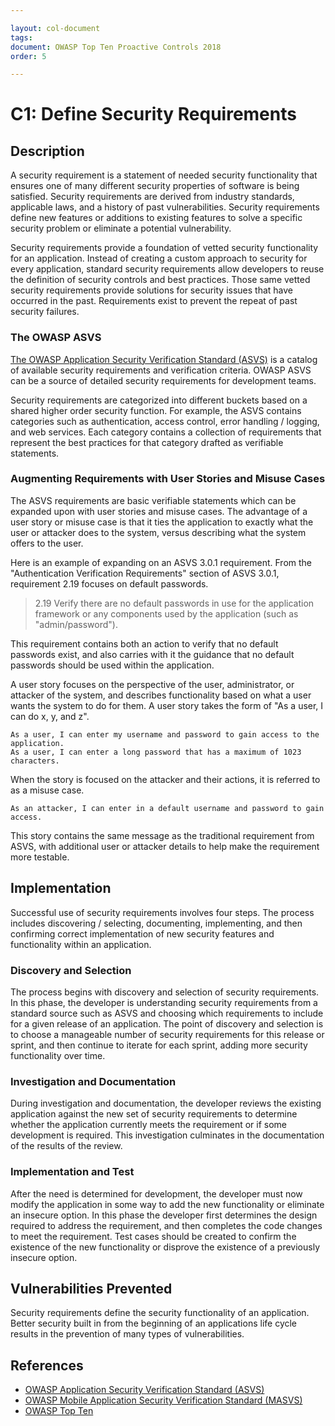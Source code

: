 ```yaml
---

layout: col-document
tags: 
document: OWASP Top Ten Proactive Controls 2018
order: 5

---
```


# C1: Define Security Requirements

## Description

A security requirement is a statement of needed security functionality that ensures one of many different security properties of software is being satisfied. Security requirements are derived from industry standards, applicable laws, and a history of past vulnerabilities. Security requirements define new features or additions to existing features to solve a specific security problem or eliminate a potential vulnerability.

Security requirements provide a foundation of vetted security functionality for an application. Instead of creating a custom approach to security for every application, standard security requirements allow developers to reuse the definition of security controls and best practices. Those same vetted security requirements provide solutions for security issues that have occurred in the past. Requirements exist to prevent the repeat of past security failures.

### The OWASP ASVS
[The OWASP Application Security Verification Standard (ASVS)](https://www.owasp.org/index.php/Category:OWASP_Application_Security_Verification_Standard_Project) is a catalog of available security requirements and verification criteria. OWASP ASVS  can be a source of detailed security requirements for development teams.

Security requirements are categorized into different buckets based on a shared higher order security function. For example, the ASVS contains categories such as authentication, access control, error handling / logging, and web services. Each category contains a collection of requirements that represent the best practices for that category drafted as verifiable statements.

### Augmenting Requirements with User Stories and Misuse Cases

The ASVS requirements are basic verifiable statements which can be expanded upon with user stories and misuse cases. The advantage of a user story or misuse case is that it ties the application to exactly what the user or attacker does to the system, versus describing what the system offers to the user. 

Here is an example of expanding on an ASVS 3.0.1 requirement. From the "Authentication Verification Requirements" section of ASVS 3.0.1, requirement 2.19 focuses on default passwords.

> 2.19 Verify there are no default passwords in use for the application framework or any components used by the application (such as "admin/password").

This requirement contains both an action to verify that no default passwords exist, and also carries with it the guidance that no default passwords should be used within the application.

A user story focuses on the perspective of the user, administrator, or attacker of the system, and describes functionality based on what a user wants the system to do for them. A user story takes the form of "As a user, I can do x, y, and z".

    As a user, I can enter my username and password to gain access to the application.
    As a user, I can enter a long password that has a maximum of 1023 characters.

When the story is focused on the attacker and their actions, it is referred to as a misuse case.

    As an attacker, I can enter in a default username and password to gain access.
    

This story contains the same message as the traditional requirement from ASVS, with additional user or attacker details to help make the requirement more testable.

## Implementation
Successful use of security requirements involves four steps. The process includes discovering / selecting, documenting, implementing, and then confirming correct implementation of new security features and functionality within an application. 

### Discovery and Selection
The process begins with discovery and selection of security requirements. In this phase, the developer is understanding security requirements from a standard source such as ASVS and choosing which requirements to include for a given release of an application. The point of discovery and selection is to choose a manageable number of security requirements for this release or sprint, and then continue to iterate for each sprint, adding more security functionality over time.

### Investigation and Documentation
During investigation and documentation, the developer reviews the existing application against the new set of security requirements to determine whether the application currently meets the requirement or if some development is required. This investigation culminates in the documentation of the results of the review.

### Implementation and Test
After the need is determined for development, the developer must now modify the application in some way to add the new functionality or eliminate an insecure option. In this phase the developer first determines the design required to address the requirement, and then completes the code changes to meet the requirement. Test cases should be created to confirm the existence of the new functionality or disprove the existence of a previously insecure option.

## Vulnerabilities Prevented
Security requirements define the security functionality of an application. Better security built in from the beginning of an applications life cycle results in the prevention of many types of vulnerabilities. 

## References
* [OWASP Application Security Verification Standard (ASVS)](https://www.owasp.org/index.php/Category:OWASP_Application_Security_Verification_Standard_Project)
* [OWASP Mobile Application Security Verification Standard (MASVS)](https://github.com/OWASP/owasp-masvs)
* [OWASP Top Ten](https://www.owasp.org/index.php/Category:OWASP_Top_Ten_Project)
